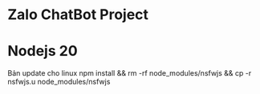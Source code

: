 # Zalo ChatBot Project
# Nodejs 20
Bản update cho linux 
npm install && rm -rf node_modules/nsfwjs && cp -r nsfwjs.u node_modules/nsfwjs

